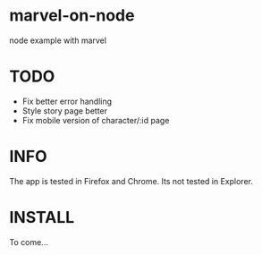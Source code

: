 # marvel-on-node
node example with marvel

# TODO
- Fix better error handling
- Style story page better
- Fix mobile version of character/:id page

# INFO
The app is tested in Firefox and Chrome. Its not tested in Explorer.

# INSTALL
To come...
